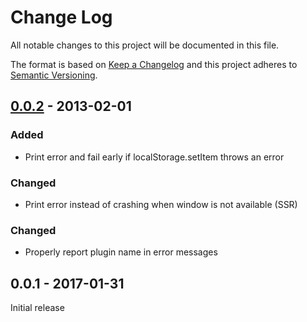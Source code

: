 # Change Log
All notable changes to this project will be documented in this file.

The format is based on [Keep a Changelog](http://keepachangelog.com/)
and this project adheres to [Semantic Versioning](http://semver.org/).

## [0.0.2] - 2013-02-01
### Added
- Print error and fail early if localStorage.setItem throws an error

### Changed
- Print error instead of crashing when window is not available (SSR)

### Changed
- Properly report plugin name in error messages

## 0.0.1 - 2017-01-31
Initial release

[0.0.2]: https://github.com/xanf/vuex-shared-mutations/compare/v0.0.1...v0.0.2